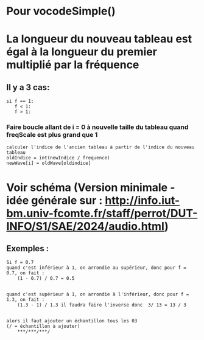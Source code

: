 # Pour vocodeSimple()


# La longueur du nouveau tableau est égal à la longueur du premier multiplié par la fréquence

## Il y a 3 cas:
    si f == 1:
       f < 1:
       f > 1:

### Faire boucle allant de i = 0 à nouvelle taille du tableau quand freqScale est plus grand que 1 
    calculer l'indice de l'ancien tableau à partir de l'indice du nouveau tableau
    oldIndice = int(newIndice / frequence)
    newWave[i] = oldWave[oldindice]
    

# Voir schéma (Version minimale - idée générale sur : http://info.iut-bm.univ-fcomte.fr/staff/perrot/DUT-INFO/S1/SAE/2024/audio.html)


## Exemples :
    Si f = 0.7
    quand c'est inférieur à 1, on arrondie au supérieur, donc pour f = 0.7, on fait :
        (1 - 0.7) / 0.7 = 0.5
    
    
    quand c'est supérieur à 1, on arrondie à l'inférieur, donc pour f = 1.3, on fait :
        (1.3 - 1) / 1.3 il faudra faire l'inverse donc  3/ 13 = 13 / 3


    alors il faut ajouter un échantillon tous les 03
    (/ = échantillon à ajouter)
        ***/***/***/


